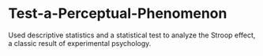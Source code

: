 # Test-a-Perceptual-Phenomenon
Used descriptive statistics and a statistical test to analyze the Stroop effect, a classic result of experimental psychology.

